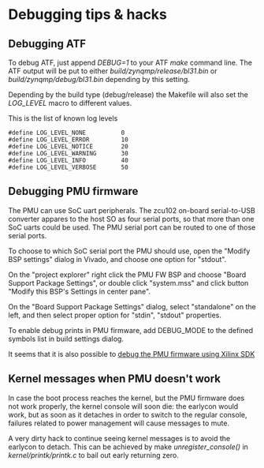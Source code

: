 Debugging tips & hacks
======================

Debugging ATF
-------------
To debug ATF, just append *DEBUG=1* to your ATF *make* command line.
The ATF output will be put to either *build/zynqmp/release/bl31.bin* or *build/zynqmp/debug/bl31.bin* depending by this setting.

Depending by the build type (debug/release) the Makefile will also set the *LOG_LEVEL* macro to different values.

This is the list of known log levels
```
#define LOG_LEVEL_NONE			0
#define LOG_LEVEL_ERROR			10
#define LOG_LEVEL_NOTICE		20
#define LOG_LEVEL_WARNING		30
#define LOG_LEVEL_INFO			40
#define LOG_LEVEL_VERBOSE		50
```

Debugging PMU firmware
----------------------
The PMU can use SoC uart peripherals. The zcu102 on-board serial-to-USB converter appares to the host SO as four serial ports, so that more than one SoC uarts could be used. The PMU serial port can be routed to one of those serial ports.

To choose to which SoC serial port the PMU should use, open the "Modify BSP settings" dialog in Vivado, and choose one option for "stdout".

On the "project explorer" right click the PMU FW BSP and choose "Board Support Package Settings", or double click "system.mss" and click button "Modify this BSP's Settings in center pane".

On the "Board Support Package Settings" dialog, select "standalone" on the left, and then select proper option for "stdin", "stdout" properties.

To enable debug prints in PMU firmware, add DEBUG_MODE to the defined symbols list in build settings dialog.

It seems that it is also possible to [debug the PMU firmware using Xilinx SDK](http://www.wiki.xilinx.com/PMU+Firmware)

Kernel messages when PMU doesn't work
-------------------------------------
In case the boot process reaches the kernel, but the PMU firmware does not work properly, the kernel console will soon die: the earlycon would work, but as soon as it detaches in order to switch to the regular console, failures related to power management will cause messages to mute.

A very dirty hack to continue seeing kernel messages is to avoid the earlycon to detach. This can be achieved by make *unregister_console()* in *kernel/printk/printk.c* to bail out early returning zero.
